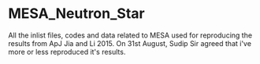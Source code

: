 # MESA_Neutron_Star
All the inlist files, codes and data related to MESA used for reproducing the results from ApJ Jia and Li 2015. On 31st August, Sudip Sir agreed that i've more or less reproduced it's results. 
